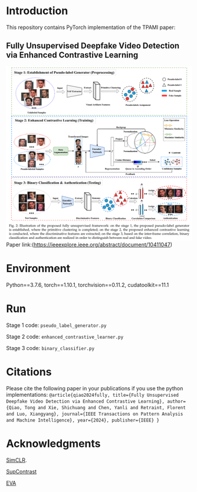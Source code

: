 # Introduction
This repository contains PyTorch implementation of the TPAMI paper:
## Fully Unsupervised Deepfake Video Detection via Enhanced Contrastive Learning
![alt text](Pipeline.png "Illustration of the proposed fully unsupervised framework")
Paper link:(https://ieeexplore.ieee.org/abstract/document/10411047)

# Environment
Python==3.7.6, torch==1.10.1, torchvision==0.11.2, cudatoolkit==11.1

# Run
Stage 1 code: ``pseudo_label_generator.py``

Stage 2 code: ``enhanced_contrastive_learner.py``

Stage 3 code: ``binary_classifier.py``

# Citations
Please cite the following paper in your publications if you use the python implementations:
``
@article{qiao2024fully,
  title={Fully Unsupervised Deepfake Video Detection via Enhanced Contrastive Learning},
  author={Qiao, Tong and Xie, Shichuang and Chen, Yanli and Retraint, Florent and Luo, Xiangyang},
  journal={IEEE Transactions on Pattern Analysis and Machine Intelligence},
  year={2024},
  publisher={IEEE}
}
``

# Acknowledgments
[SimCLR](https://github.com/sthalles/SimCLR).

[SupContrast](https://github.com/HobbitLong/SupContrast)

[EVA](https://github.com/FalkoMatern/Exploiting-Visual-Artifacts)
